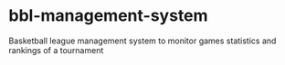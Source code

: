 # bbl-management-system
Basketball league  management system to monitor games statistics and rankings of a tournament
